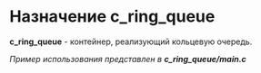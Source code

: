 # Назначение c_ring_queue
**c_ring_queue** - контейнер, реализующий кольцевую очередь.

*Пример использования представлен в* ***c_ring_queue/main.c***
